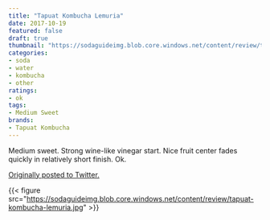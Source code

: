 ```yaml
---
title: "Tapuat Kombucha Lemuria"
date: 2017-10-19
featured: false
draft: true
thumbnail: "https://sodaguideimg.blob.core.windows.net/content/review/thumbs/tapuat-kombucha-lemuria.jpg"
categories:
- soda
- water
- kombucha
- other
ratings:
- ok
tags:
- Medium Sweet
brands:
- Tapuat Kombucha
---
```


Medium sweet. Strong wine-like vinegar start. Nice fruit center fades quickly in relatively short finish. Ok.

[Originally posted to Twitter.](https://twitter.com/Cavorter/status/921186947422449664)

{{< figure src="https://sodaguideimg.blob.core.windows.net/content/review/tapuat-kombucha-lemuria.jpg" >}}

